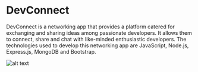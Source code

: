 # DevConnect
DevConnect is a networking app that provides a platform catered for exchanging and sharing ideas among passionate developers. It allows them to connect, share and chat with like-minded enthusiastic developers. The technologies used to develop this networking app are JavaScript, Node.js, Express.js, MongoDB and Bootstrap.

![alt text](https://images.unsplash.com/photo-1504270997636-07ddfbd48945?ixlib=rb-1.2.1&ixid=eyJhcHBfaWQiOjEyMDd9&auto=format&fit=crop&w=400&q=80)
